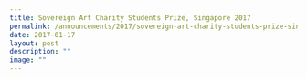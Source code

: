 ```yaml
---
title: Sovereign Art Charity Students Prize, Singapore 2017
permalink: /announcements/2017/sovereign-art-charity-students-prize-singapore-2017/
date: 2017-01-17
layout: post
description: ""
image: ""
---
```

